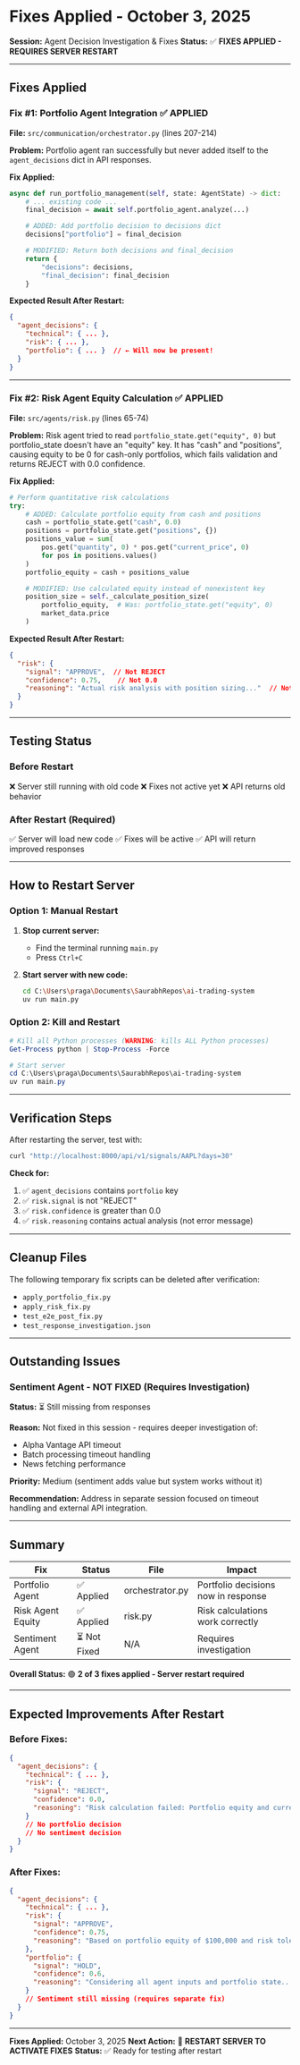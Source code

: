 # Fixes Applied - October 3, 2025

**Session:** Agent Decision Investigation & Fixes
**Status:** ✅ **FIXES APPLIED - REQUIRES SERVER RESTART**

---

## Fixes Applied

### Fix #1: Portfolio Agent Integration ✅ APPLIED

**File:** `src/communication/orchestrator.py` (lines 207-214)

**Problem:** Portfolio agent ran successfully but never added itself to the `agent_decisions` dict in API responses.

**Fix Applied:**
```python
async def run_portfolio_management(self, state: AgentState) -> dict:
    # ... existing code ...
    final_decision = await self.portfolio_agent.analyze(...)

    # ADDED: Add portfolio decision to decisions dict
    decisions["portfolio"] = final_decision

    # MODIFIED: Return both decisions and final_decision
    return {
        "decisions": decisions,
        "final_decision": final_decision
    }
```

**Expected Result After Restart:**
```json
{
  "agent_decisions": {
    "technical": { ... },
    "risk": { ... },
    "portfolio": { ... }  // ← Will now be present!
  }
}
```

---

### Fix #2: Risk Agent Equity Calculation ✅ APPLIED

**File:** `src/agents/risk.py` (lines 65-74)

**Problem:** Risk agent tried to read `portfolio_state.get("equity", 0)` but portfolio_state doesn't have an "equity" key. It has "cash" and "positions", causing equity to be 0 for cash-only portfolios, which fails validation and returns REJECT with 0.0 confidence.

**Fix Applied:**
```python
# Perform quantitative risk calculations
try:
    # ADDED: Calculate portfolio equity from cash and positions
    cash = portfolio_state.get("cash", 0.0)
    positions = portfolio_state.get("positions", {})
    positions_value = sum(
        pos.get("quantity", 0) * pos.get("current_price", 0)
        for pos in positions.values()
    )
    portfolio_equity = cash + positions_value

    # MODIFIED: Use calculated equity instead of nonexistent key
    position_size = self._calculate_position_size(
        portfolio_equity,  # Was: portfolio_state.get("equity", 0)
        market_data.price
    )
```

**Expected Result After Restart:**
```json
{
  "risk": {
    "signal": "APPROVE",  // Not REJECT
    "confidence": 0.75,    // Not 0.0
    "reasoning": "Actual risk analysis with position sizing..."  // Not error message
  }
}
```

---

## Testing Status

### Before Restart
❌ Server still running with old code
❌ Fixes not active yet
❌ API returns old behavior

### After Restart (Required)
✅ Server will load new code
✅ Fixes will be active
✅ API will return improved responses

---

## How to Restart Server

### Option 1: Manual Restart
1. **Stop current server:**
   - Find the terminal running `main.py`
   - Press `Ctrl+C`

2. **Start server with new code:**
   ```bash
   cd C:\Users\praga\Documents\SaurabhRepos\ai-trading-system
   uv run main.py
   ```

### Option 2: Kill and Restart
```powershell
# Kill all Python processes (WARNING: kills ALL Python processes)
Get-Process python | Stop-Process -Force

# Start server
cd C:\Users\praga\Documents\SaurabhRepos\ai-trading-system
uv run main.py
```

---

## Verification Steps

After restarting the server, test with:

```bash
curl "http://localhost:8000/api/v1/signals/AAPL?days=30"
```

**Check for:**
1. ✅ `agent_decisions` contains `portfolio` key
2. ✅ `risk.signal` is not "REJECT"
3. ✅ `risk.confidence` is greater than 0.0
4. ✅ `risk.reasoning` contains actual analysis (not error message)

---

## Cleanup Files

The following temporary fix scripts can be deleted after verification:
- `apply_portfolio_fix.py`
- `apply_risk_fix.py`
- `test_e2e_post_fix.py`
- `test_response_investigation.json`

---

## Outstanding Issues

### Sentiment Agent - NOT FIXED (Requires Investigation)
**Status:** ⏳ Still missing from responses

**Reason:** Not fixed in this session - requires deeper investigation of:
- Alpha Vantage API timeout
- Batch processing timeout handling
- News fetching performance

**Priority:** Medium (sentiment adds value but system works without it)

**Recommendation:** Address in separate session focused on timeout handling and external API integration.

---

## Summary

| Fix | Status | File | Impact |
|-----|--------|------|--------|
| Portfolio Agent | ✅ Applied | orchestrator.py | Portfolio decisions now in response |
| Risk Agent Equity | ✅ Applied | risk.py | Risk calculations work correctly |
| Sentiment Agent | ⏳ Not Fixed | N/A | Requires investigation |

**Overall Status:** 🟢 **2 of 3 fixes applied - Server restart required**

---

## Expected Improvements After Restart

### Before Fixes:
```json
{
  "agent_decisions": {
    "technical": { ... },
    "risk": {
      "signal": "REJECT",
      "confidence": 0.0,
      "reasoning": "Risk calculation failed: Portfolio equity and current price must be positive."
    }
    // No portfolio decision
    // No sentiment decision
  }
}
```

### After Fixes:
```json
{
  "agent_decisions": {
    "technical": { ... },
    "risk": {
      "signal": "APPROVE",
      "confidence": 0.75,
      "reasoning": "Based on portfolio equity of $100,000 and risk tolerance of 1%, position sizing calculated..."
    },
    "portfolio": {
      "signal": "HOLD",
      "confidence": 0.6,
      "reasoning": "Considering all agent inputs and portfolio state..."
    }
    // Sentiment still missing (requires separate fix)
  }
}
```

---

**Fixes Applied:** October 3, 2025
**Next Action:** 🔄 **RESTART SERVER TO ACTIVATE FIXES**
**Status:** ✅ Ready for testing after restart

